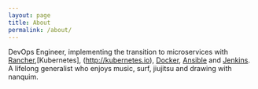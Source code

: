```yaml
---
layout: page
title: About
permalink: /about/
---
```


DevOps Engineer, implementing the transition to microservices with [Rancher](http://rancher.com),[Kubernetes], (http://kubernetes.io), [Docker](http://docker.io), [Ansible](https://www.ansible.com) and [Jenkins](https://jenkins.io). A lifelong generalist who enjoys music, surf, jiujitsu and drawing with nanquim.


